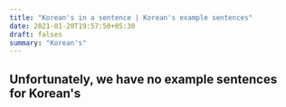 ```yaml
---
title: "Korean's in a sentence | Korean's example sentences"
date: 2021-01-20T19:57:50+05:30
draft: falses
summary: "Korean's"
---
```

## Unfortunately, we have no example sentences for Korean's                 
